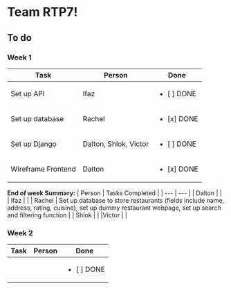 # Team RTP7!

## To do
### Week 1
| Task | Person | Done |
| --- | --- | --- | 
| Set up API | Ifaz | <ul><li>[ ] DONE</li></ul> 
| Set up database | Rachel | <ul><li>[x] DONE</li></ul> |
| Set up Django |  Dalton, Shlok, Victor | <ul><li>[ ] DONE</li></ul> |
| Wireframe Frontend | Dalton | <ul><li>[x] DONE</li></ul> |

**End of week Summary:**
| Person | Tasks Completed |
| --- | --- |
| Dalton | |
| Ifaz | |
| Rachel | Set up database to store restaurants (fields include name, address, rating, cuisine), set up dummy restaurant webpage, set up search and filtering function |
| Shlok | |
|Victor | |

### Week 2
| Task | Person | Done |
| --- | --- | --- | 
|  |  | <ul><li>[ ] DONE</li></ul> 
